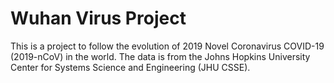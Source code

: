 # Wuhan Virus Project

This is a project to follow the evolution of 2019 Novel Coronavirus COVID-19 (2019-nCoV) in the world. The data is from 
the Johns Hopkins University Center for Systems Science and Engineering (JHU CSSE).